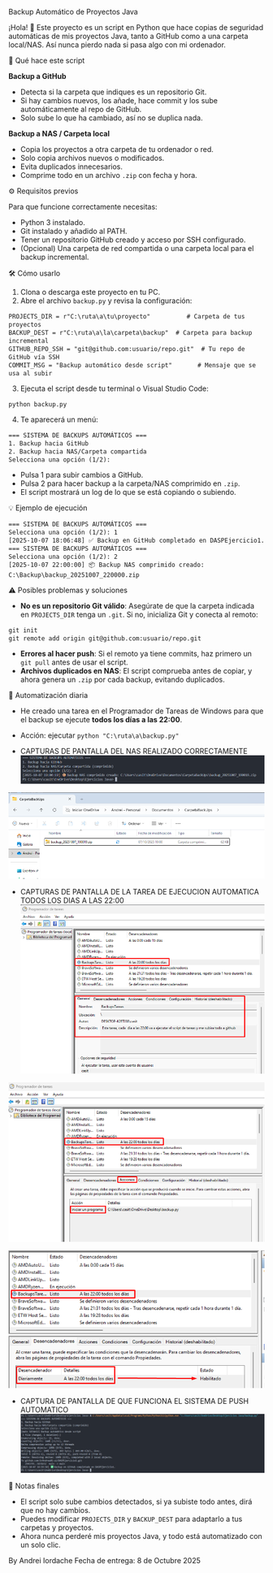Backup Automático de Proyectos Java

¡Hola! 👋 Este proyecto es un script en Python que hace copias de seguridad automáticas de mis proyectos Java, tanto a GitHub como a una carpeta local/NAS. Así nunca pierdo nada si pasa algo con mi ordenador.

📂 Qué hace este script

**Backup a GitHub**

- Detecta si la carpeta que indiques es un repositorio Git.
- Si hay cambios nuevos, los añade, hace commit y los sube automáticamente al repo de GitHub.
- Solo sube lo que ha cambiado, así no se duplica nada.

**Backup a NAS / Carpeta local**

- Copia los proyectos a otra carpeta de tu ordenador o red.
- Solo copia archivos nuevos o modificados.
- Evita duplicados innecesarios.
- Comprime todo en un archivo `.zip` con fecha y hora.

⚙️ Requisitos previos

Para que funcione correctamente necesitas:

- Python 3 instalado.
- Git instalado y añadido al PATH.
- Tener un repositorio GitHub creado y acceso por SSH configurado.
- (Opcional) Una carpeta de red compartida o una carpeta local para el backup incremental.

🛠️ Cómo usarlo

1. Clona o descarga este proyecto en tu PC.
2. Abre el archivo `backup.py` y revisa la configuración:

```
PROJECTS_DIR = r"C:\ruta\a\tu\proyecto"          # Carpeta de tus proyectos
BACKUP_DEST = r"C:\ruta\a\la\carpeta\backup"  # Carpeta para backup incremental
GITHUB_REPO_SSH = "git@github.com:usuario/repo.git"  # Tu repo de GitHub vía SSH
COMMIT_MSG = "Backup automático desde script"       # Mensaje que se usa al subir
```

3. Ejecuta el script desde tu terminal o Visual Studio Code:

```
python backup.py
```

4. Te aparecerá un menú:

```
=== SISTEMA DE BACKUPS AUTOMÁTICOS ===
1. Backup hacia GitHub
2. Backup hacia NAS/Carpeta compartida
Selecciona una opción (1/2):
```

- Pulsa 1 para subir cambios a GitHub.
- Pulsa 2 para hacer backup a la carpeta/NAS comprimido en `.zip`.
- El script mostrará un log de lo que se está copiando o subiendo.

💡 Ejemplo de ejecución

```
=== SISTEMA DE BACKUPS AUTOMÁTICOS ===
Selecciona una opción (1/2): 1
[2025-10-07 18:06:48] ✅ Backup en GitHub completado en DASPEjercicio1.
=== SISTEMA DE BACKUPS AUTOMÁTICOS ===
Selecciona una opción (1/2): 2
[2025-10-07 22:00:00] 📦 Backup NAS comprimido creado: C:\Backup\backup_20251007_220000.zip
```

⚠️ Posibles problemas y soluciones

- **No es un repositorio Git válido**: Asegúrate de que la carpeta indicada en `PROJECTS_DIR` tenga un `.git`. Si no, inicializa Git y conecta al remoto:

```
git init
git remote add origin git@github.com:usuario/repo.git
```

- **Errores al hacer push**: Si el remoto ya tiene commits, haz primero un `git pull` antes de usar el script.
- **Archivos duplicados en NAS**: El script comprueba antes de copiar, y ahora genera un `.zip` por cada backup, evitando duplicados.

🔹 Automatización diaria

- He creado una tarea en el Programador de Tareas de Windows para que el backup se ejecute **todos los días a las 22:00**.
- Acción: ejecutar `python "C:\ruta\a\backup.py"`

- CAPTURAS DE PANTALLA DEL NAS REALIZADO CORRECTAMENTE
  ![Log del NAS](images/NASREALIZADO1.png)

![Fichero NAS](images/NASREALIZADO2.png)

- CAPTURAS DE PANTALLA DE LA TAREA DE EJECUCION AUTOMATICA TODOS LOS DIAS A LAS 22:00
  ![Tarea programada](images/TAREA3.png)

![Tarea programada](images/TAREA2.png)

![Tarea programada](images/TAREA1.png)

- CAPTURA DE PANTALLA DE QUE FUNCIONA EL SISTEMA DE PUSH AUTOMATICO
  ![Push automático a GitHub](images/BackupRealizada.png)

🔹 Notas finales

- El script solo sube cambios detectados, si ya subiste todo antes, dirá que no hay cambios.
- Puedes modificar `PROJECTS_DIR` y `BACKUP_DEST` para adaptarlo a tus carpetas y proyectos.
- Ahora nunca perderé mis proyectos Java, y todo está automatizado con un solo clic.

By Andrei Iordache
Fecha de entrega: 8 de Octubre 2025
